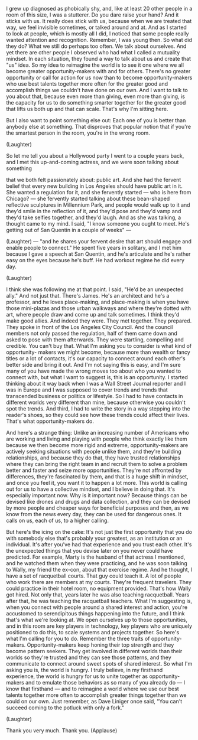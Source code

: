 
I grew up
diagnosed as phobically shy,
and, like at least 20 other people
in a room of this size,
I was a stutterer.
Do you dare raise your hand?
And it sticks with us. It really does stick with us,
because when we are treated that way,
we feel invisible sometimes,
or talked around and at.
And as I started to look at people,
which is mostly all I did,
I noticed that some people
really wanted attention and recognition.
Remember, I was young then.
So what did they do?
What we still do perhaps too often.
We talk about ourselves.
And yet there are other people I observed
who had what I called a mutuality mindset.
In each situation, they found a way to talk about us
and create that &quot;us&quot; idea.
So my idea to reimagine the world
is to see it one where we all become
greater opportunity-makers with and for others.
There&#39;s no greater opportunity
or call for action for us now
than to become opportunity-makers
who use best talents together more often
for the greater good
and accomplish things we
couldn&#39;t have done on our own.
And I want to talk to you about that,
because even more than giving,
even more than giving,
is the capacity for us to do something smarter
together for the greater good
that lifts us both up
and that can scale.
That&#39;s why I&#39;m sitting here.

But I also want to point something else out:
Each one of you
is better than anybody else at something.
That disproves that popular notion
that if you&#39;re the smartest person in the room,
you&#39;re in the wrong room.

(Laughter)

So let me tell you about
a Hollywood party I went to a couple years back,
and I met this up-and-coming actress,
and we were soon talking about something

that we both felt passionately about: public art.
And she had the fervent belief
that every new building in Los Angeles
should have public art in it.
She wanted a regulation for it,
and she fervently started —
who is here from Chicago? —
she fervently started talking about
these bean-shaped reflective sculptures
in Millennium Park,
and people would walk up to it
and they&#39;d smile in the reflection of it,
and they&#39;d pose and they&#39;d vamp
and they&#39;d take selfies together,
and they&#39;d laugh.
And as she was talking, a 
thought came to my mind.
I said, &quot;I know someone you ought to meet.
He&#39;s getting out of San Quentin 
in a couple of weeks&quot; —

(Laughter)
 —
&quot;and he shares your fervent desire
that art should engage and
enable people to connect.&quot;
He spent five years in solitary,
and I met him because I gave
a speech at San Quentin,
and he&#39;s articulate
and he&#39;s rather easy on 
the eyes because he&#39;s buff.
He had workout regime he did every day.

(Laughter)

I think she was following me at that point.
I said, &quot;He&#39;d be an unexpected ally.&quot;
And not just that. There&#39;s James. He&#39;s an architect
and he&#39;s a professor, and he loves place-making,
and place-making is when you have
those mini-plazas and those urban walkways
and where they&#39;re dotted with art,
where people draw and 
come up and talk sometimes.
I think they&#39;d make good allies.
And indeed they were.
They met together. They prepared.
They spoke in front of the 
Los Angeles City Council.
And the council members not
only passed the regulation,
half of them came down and asked
to pose with them afterwards.
They were startling, 
compelling and credible.
You can&#39;t buy that.
What I&#39;m asking you to consider
is what kind of opportunity-
makers we might become,
because more than wealth
or fancy titles
or a lot of contacts, it&#39;s our capacity to connect
around each other&#39;s 
better side and bring it out.
And I&#39;m not saying this is easy,
and I&#39;m sure many of you have
made the wrong moves too
about who you wanted to connect with,
but what I want to suggest is,
this is an opportunity.
I started thinking about it
way back when I was a 
Wall Street Journal reporter
and I was in Europe and I was
supposed to cover trends
and trends that transcended business
or politics or lifestyle.
So I had to have contacts
in different worlds very different than mine,
because otherwise you couldn&#39;t spot the trends.
And third, I had to write the story
in a way stepping into the reader&#39;s shoes,
so they could see how these 
trends could affect their lives.
That&#39;s what opportunity-makers do.

And here&#39;s a strange thing:
Unlike an increasing number of Americans
who are working and living 
and playing with people
who think exactly like them
because we then become more rigid and extreme,
opportunity-makers are actively seeking situations
with people unlike them,
and they&#39;re building relationships,
and because they do that,
they have trusted relationships
where they can bring the right team in
and recruit them to solve a 
problem better and faster
and seize more opportunities.
They&#39;re not affronted by differences,
they&#39;re fascinated by them,
and that is a huge shift in mindset,
and once you feel it, you 
want it to happen a lot more.
This world is calling out for us 
to have a collective mindset,
and I believe in doing that.
It&#39;s especially important now.
Why is it important now?
Because things can be devised like drones
and drugs and data collection,
and they can be devised by more people
and cheaper ways for beneficial purposes
and then, as we know from the news every day,
they can be used for dangerous ones.
It calls on us, each of us,
to a higher calling.

But here&#39;s the icing on the cake:
It&#39;s not just the first opportunity
that you do with somebody else
that&#39;s probably your greatest,
as an institution or an individual.
It&#39;s after you&#39;ve had that experience
and you trust each other.
It&#39;s the unexpected things
that you devise later on
you never could have predicted.
For example, Marty is the husband 
of that actress I mentioned,
and he watched them 
when they were practicing,
and he was soon talking to Wally,
my friend the ex-con,
about that exercise regime.
And he thought,
I have a set of racquetball courts.
That guy could teach it.
A lot of people who work there
are members at my courts.
They&#39;re frequent travelers.
They could practice in their hotel room,
no equipment provided.
That&#39;s how Wally got hired.
Not only that, years later
he was also teaching racquetball.
Years after that,
he was teaching the racquetball teachers.
What I&#39;m suggesting is, when 
you connect with people
around a shared interest and action,
you&#39;re accustomed to serendipitous
things happening into the future,
and I think that&#39;s what we&#39;re looking at.
We open ourselves up to those opportunities,
and in this room 
are key players in technology,
key players who are uniquely positioned to do this,
to scale systems and projects together.
So here&#39;s what I&#39;m calling for you to do.
Remember the three traits of opportunity-makers.
Opportunity-makers keep honing their top strength
and they become pattern seekers.
They get involved in different 
worlds than their worlds
so they&#39;re trusted and they 
can see those patterns,
and they communicate to connect
around sweet spots of shared interest.
So what I&#39;m asking you is,
the world is hungry.
I truly believe, in my firsthand experience,
the world is hungry for us
to unite together as opportunity-makers
and to emulate those behaviors
as so many of you already do —
I know that firsthand —
and to reimagine a world
where we use our best talents together
more often to accomplish greater things together
than we could on our own.
Just remember,
as Dave Liniger once said,
&quot;You can&#39;t succeed
coming to the potluck with only a fork.&quot;

(Laughter)

Thank you very much.
Thank you. 
(Applause)

